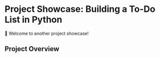 # Project Showcase: Building a To-Do List in Python

🌟 Welcome to another project showcase!

## Project Overview







  










 
